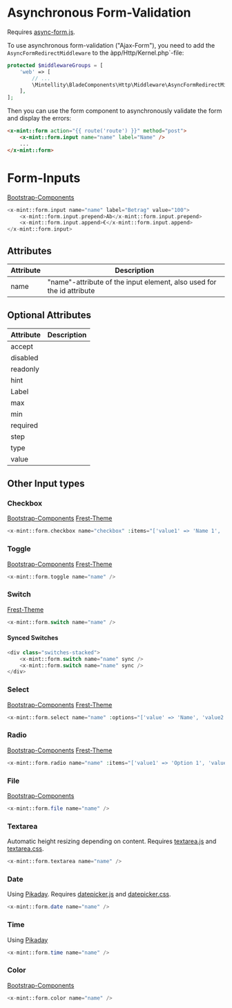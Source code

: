 # Asynchronous Form-Validation
Requires [async-form.js](../resources/js/async-form.js).

To use asynchronous form-validation ("Ajax-Form"), you need to add the `AsyncFormRedirectMiddleware` to the àpp/Http/Kernel.php`-file:

```php
protected $middlewareGroups = [
    'web' => [
        // ...
        \Mintellity\BladeComponents\Http\Middleware\AsyncFormRedirectMiddleware::class
    ],
];
```

Then you can use the form component to asynchronously validate the form and display the errors:

```html
<x-mint::form action="{{ route('route') }}" method="post">
    <x-mint::form.input name="name" label="Name" />
    ...
</x-mint::form>
```

# Form-Inputs
[Bootstrap-Components](https://getbootstrap.com/docs/5.3/forms/overview/)

```php
<x-mint::form.input name="name" label="Betrag" value="100">
    <x-mint::form.input.prepend>Ab</x-mint::form.input.prepend>
    <x-mint::form.input.append>€</x-mint::form.input.append>
</x-mint::form.input>
```
## Attributes

| Attribute | Description                                                           |
|-----------|-----------------------------------------------------------------------|
| name      | "name"-attribute of the input element, also used for the id attribute |

## Optional Attributes

| Attribute | Description |
|-----------|-------------|
| accept    |             |
| disabled  |             |
| readonly  |             |
| hint      |             |
| Label     |             |
| max       |             |
| min       |             |
| required  |             |
| step      |             |
| type      |             |
| value     |             |


## Other Input types

### Checkbox
[Bootstrap-Components](https://getbootstrap.com/docs/5.3/forms/checks-radios/)
[Frest-Theme](https://demos.pixinvent.com/frest-html-admin-template/html/vertical-menu-template-bordered/forms-basic-inputs.html#defaultCheck1)

```php
<x-mint::form.checkbox name="checkbox" :items="['value1' => 'Name 1', 'value2' => 'Name 2']" />
```

### Toggle
[Bootstrap-Components](https://getbootstrap.com/docs/5.3/forms/checks-radios/#switches)
[Frest-Theme](https://demos.pixinvent.com/frest-html-admin-template/html/vertical-menu-template-bordered/forms-basic-inputs.html#flexSwitchCheckDefault)

```php
<x-mint::form.toggle name="name" />
```

### Switch
[Frest-Theme](https://demos.pixinvent.com/frest-html-admin-template/html/vertical-menu-template-bordered/forms-switches.html)

```php
<x-mint::form.switch name="name" />
```
#### Synced Switches
```php
<div class="switches-stacked">
    <x-mint::form.switch name="name" sync />
    <x-mint::form.switch name="name" sync />
</div>
```

### Select
[Bootstrap-Components](https://getbootstrap.com/docs/5.3/forms/select/)
[Frest-Theme](https://demos.pixinvent.com/frest-html-admin-template/html/vertical-menu-template-bordered/forms-basic-inputs.html#exampleFormControlSelect1)

```php
<x-mint::form.select name="name" :options="['value' => 'Name', 'value2' => 'Name2']" />
```

### Radio
[Bootstrap-Components](https://getbootstrap.com/docs/5.3/forms/checks-radios/#radios)
[Frest-Theme](https://demos.pixinvent.com/frest-html-admin-template/html/vertical-menu-template-bordered/forms-basic-inputs.html#defaultRadio1)

```php
<x-mint::form.radio name="name" :items="['value1' => 'Option 1', 'value2' => 'Option 2']" />
```

### File
[Bootstrap-Components](https://getbootstrap.com/docs/5.3/forms/form-control/#file-input)

```php
<x-mint::form.file name="name" />
```

### Textarea
Automatic height resizing depending on content. Requires [textarea.js](../resources/js/textarea.js) and [textarea.css](../resources/css/textarea.css).

```php
<x-mint::form.textarea name="name" />
```

### Date
Using [Pikaday](https://github.com/Pikaday/Pikaday). Requires [datepicker.js](../resources/js/datepicker.js) and [datepicker.css](../resources/css/datepicker.css).

```php
<x-mint::form.date name="name" />
```

### Time
Using [Pikaday](https://github.com/Pikaday/Pikaday)

```php
<x-mint::form.time name="name" />
```

### Color
[Bootstrap-Components](https://getbootstrap.com/docs/5.3/forms/form-control/#color)

```php
<x-mint::form.color name="name" />
```
